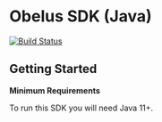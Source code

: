 # Obelus SDK (Java) 

[![Build Status](https://travis-ci.com/obelus-labs/obelus-sdk-java.svg?branch=master)](https://travis-ci.com/obelus-labs/obelus-sdk-java)

## Getting Started

__Minimum Requirements__

To run this SDK you will need Java 11+.